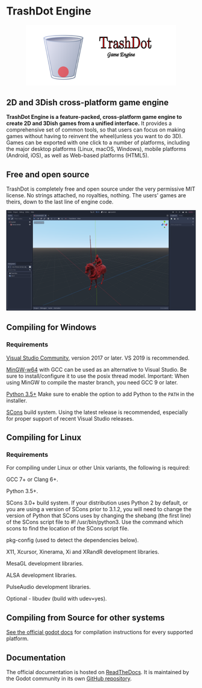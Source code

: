 # TrashDot Engine

<p align="center">
  <a href="https://github.com/Pol1sher/TrashDot">
    <img src="logo_outlined.svg" width="400">
  </a>
</p>

## 2D and 3Dish cross-platform game engine

**TrashDot Engine is a feature-packed, cross-platform
game engine to create 2D and 3Dish games from a unified interface.** It provides a
comprehensive set of common tools, so that users can focus on making games
without having to reinvent the wheel(unless you want to do 3D). Games can be exported with one click to a
number of platforms, including the major desktop platforms (Linux, macOS,
Windows), mobile platforms (Android, iOS), as well as Web-based platforms
(HTML5).

## Free and open source
TrashDot is completely free and open source under the very permissive MIT license.
No strings attached, no royalties, nothing. The users' games are theirs, down
to the last line of engine code.

![Screenshot of a 3D scene in the TrashDot Engine editor](https://raw.githubusercontent.com/Pol1sher/TrashDot/master/Window.png)

## Compiling for Windows

### Requirements

[Visual Studio Community](https://www.visualstudio.com/vs/community/), version 2017 or later. VS 2019 is recommended.

[MinGW-w64](http://mingw-w64.org/) with GCC can be used as an alternative to Visual Studio. Be sure to install/configure it to use the posix thread model. Important: When using MinGW to compile the master branch, you need GCC 9 or later.

[Python 3.5+](https://www.python.org/downloads/windows/) Make sure to enable the option to add Python to the ``PATH`` in the installer.

[SCons](https://www.scons.org/) build system. Using the latest release is recommended, especially for proper support of recent Visual Studio releases.

## Compiling for Linux

### Requirements
For compiling under Linux or other Unix variants, the following is required:


GCC 7+ or Clang 6+.

Python 3.5+.

SCons 3.0+ build system. If your distribution uses Python 2 by default, or you are using a version of SCons prior to 3.1.2, you will need to change the version of Python that SCons uses by changing the shebang (the first line) of the SCons script file to #! /usr/bin/python3. Use the command which scons to find the location of the SCons script file.

pkg-config (used to detect the dependencies below).

X11, Xcursor, Xinerama, Xi and XRandR development libraries.

MesaGL development libraries.

ALSA development libraries.

PulseAudio development libraries.

Optional - libudev (build with udev=yes).


## Compiling from Source for other systems

[See the official godot docs](https://docs.godotengine.org/en/latest/development/compiling/)
for compilation instructions for every supported platform.

## Documentation

The official documentation is hosted on [ReadTheDocs](https://docs.godotengine.org).
It is maintained by the Godot community in its own [GitHub repository](https://github.com/godotengine/godot-docs).

